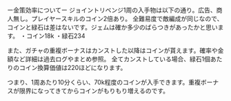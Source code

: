 ー金策効率についてー
ジョイントリベンジ1周の入手物は以下の通り。広告、商人無し。プレイヤースキルのコイン2倍あり。
全難易度で敵編成が同じなので、コインと緑石は差はないです。ジェムは確か多少のばらつきがあったかと思います。
・コイン18k
・緑石234

また、ガチャの重複ボーナスはカンストした以降はコインが貰えます。確率や金額など詳細は過去ログやまとめ参照。
全てカンストしている場合、緑石1個あたりのコイン換算価値は220ほどになります。

つまり、1周あたり10分くらい、70k程度のコインが入手できます。重複ボーナスが限界になってきてからコインがもりもり増えるのです。
